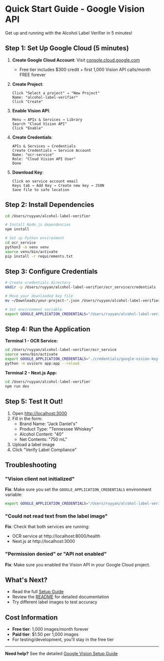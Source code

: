# Quick Start Guide - Google Vision API

Get up and running with the Alcohol Label Verifier in 5 minutes!

## Step 1: Set Up Google Cloud (5 minutes)

1. **Create Google Cloud Account**: Visit [console.cloud.google.com](https://console.cloud.google.com/)
   - Free tier includes $300 credit + first 1,000 Vision API calls/month FREE forever

2. **Create Project**:
   ```
   Click "Select a project" → "New Project"
   Name: "alcohol-label-verifier"
   Click "Create"
   ```

3. **Enable Vision API**:
   ```
   Menu → APIs & Services → Library
   Search "Cloud Vision API"
   Click "Enable"
   ```

4. **Create Credentials**:
   ```
   APIs & Services → Credentials
   Create Credentials → Service Account
   Name: "ocr-service"
   Role: "Cloud Vision API User"
   Done
   ```

5. **Download Key**:
   ```
   Click on service account email
   Keys tab → Add Key → Create new key → JSON
   Save file to safe location
   ```

## Step 2: Install Dependencies

```bash
cd /Users/ruyyan/alcohol-label-verifier

# Install Node.js dependencies
npm install

# Set up Python environment
cd ocr_service
python3 -m venv venv
source venv/bin/activate
pip install -r requirements.txt
```

## Step 3: Configure Credentials

```bash
# Create credentials directory
mkdir -p /Users/ruyyan/alcohol-label-verifier/ocr_service/credentials

# Move your downloaded key file
mv ~/Downloads/your-project-*.json /Users/ruyyan/alcohol-label-verifier/ocr_service/credentials/google-vision-key.json

# Set environment variable
export GOOGLE_APPLICATION_CREDENTIALS="/Users/ruyyan/alcohol-label-verifier/ocr_service/credentials/google-vision-key.json"
```

## Step 4: Run the Application

**Terminal 1 - OCR Service:**
```bash
cd /Users/ruyyan/alcohol-label-verifier/ocr_service
source venv/bin/activate
export GOOGLE_APPLICATION_CREDENTIALS="./credentials/google-vision-key.json"
python -m uvicorn app:app --reload
```

**Terminal 2 - Next.js App:**
```bash
cd /Users/ruyyan/alcohol-label-verifier
npm run dev
```

## Step 5: Test It Out!

1. Open [http://localhost:3000](http://localhost:3000)
2. Fill in the form:
   - Brand Name: "Jack Daniel's"
   - Product Type: "Tennessee Whiskey"
   - Alcohol Content: "40"
   - Net Contents: "750 mL"
3. Upload a label image
4. Click "Verify Label Compliance"

## Troubleshooting

### "Vision client not initialized"
**Fix**: Make sure you set the `GOOGLE_APPLICATION_CREDENTIALS` environment variable:
```bash
export GOOGLE_APPLICATION_CREDENTIALS="/Users/ruyyan/alcohol-label-verifier/ocr_service/credentials/google-vision-key.json"
```

### "Could not read text from the label image"
**Fix**: Check that both services are running:
- OCR service at http://localhost:8000/health
- Next.js at http://localhost:3000

### "Permission denied" or "API not enabled"
**Fix**: Make sure you enabled the Vision API in your Google Cloud project.

## What's Next?

- Read the full [Setup Guide](GOOGLE_VISION_SETUP.md)
- Review the [README](README.md) for detailed documentation
- Try different label images to test accuracy

## Cost Information

- **Free tier**: 1,000 images/month forever
- **Paid tier**: $1.50 per 1,000 images
- For testing/development, you'll stay in the free tier

---

**Need help?** See the detailed [Google Vision Setup Guide](GOOGLE_VISION_SETUP.md)

